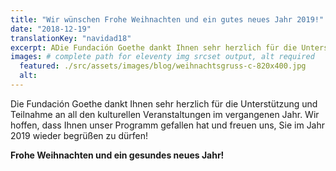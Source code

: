```yaml
---
title: "Wir wünschen Frohe Weihnachten und ein gutes neues Jahr 2019!"
date: "2018-12-19"
translationKey: "navidad18"
excerpt: ADie Fundación Goethe dankt Ihnen sehr herzlich für die Unterstützung und Teilnahme an all den kulturellen Veranstaltungen im vergangenen Jahr.
images: # complete path for eleventy img srcset output, alt required
  featured: ./src/assets/images/blog/weihnachtsgruss-c-820x400.jpg
  alt:
---
```


Die Fundación Goethe dankt Ihnen sehr herzlich für die Unterstützung und Teilnahme an all den kulturellen Veranstaltungen im vergangenen Jahr. Wir hoffen, dass Ihnen unser Programm gefallen hat und freuen uns, Sie im Jahr 2019 wieder begrüßen zu dürfen!

**Frohe Weihnachten und ein gesundes neues Jahr!**
